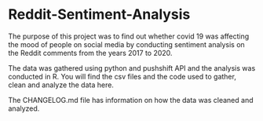 # Reddit-Sentiment-Analysis

The purpose of this project was to find out whether covid 19 was affecting the mood of people on social media by conducting sentiment analysis on the Reddit comments from the years 2017 to 2020.

The data was gathered using python and pushshift API and the analysis was conducted in R. You will find the csv files and the code used to gather, clean and analyze the data here.

The CHANGELOG.md file has information on how the data was cleaned and analyzed.
